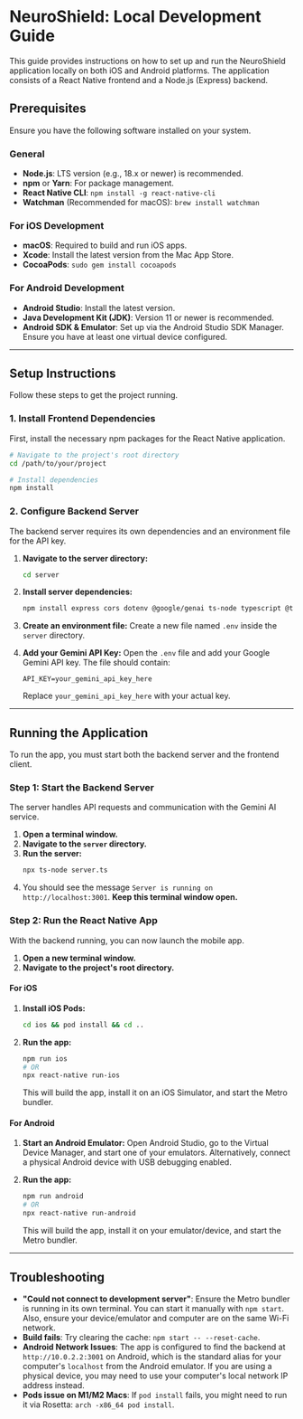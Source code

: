 
# NeuroShield: Local Development Guide

This guide provides instructions on how to set up and run the NeuroShield application locally on both iOS and Android platforms. The application consists of a React Native frontend and a Node.js (Express) backend.

## Prerequisites

Ensure you have the following software installed on your system.

### General
- **Node.js**: LTS version (e.g., 18.x or newer) is recommended.
- **npm** or **Yarn**: For package management.
- **React Native CLI**: `npm install -g react-native-cli`
- **Watchman** (Recommended for macOS): `brew install watchman`

### For iOS Development
- **macOS**: Required to build and run iOS apps.
- **Xcode**: Install the latest version from the Mac App Store.
- **CocoaPods**: `sudo gem install cocoapods`

### For Android Development
- **Android Studio**: Install the latest version.
- **Java Development Kit (JDK)**: Version 11 or newer is recommended.
- **Android SDK & Emulator**: Set up via the Android Studio SDK Manager. Ensure you have at least one virtual device configured.

---

## Setup Instructions

Follow these steps to get the project running.

### 1. Install Frontend Dependencies

First, install the necessary npm packages for the React Native application.

```bash
# Navigate to the project's root directory
cd /path/to/your/project

# Install dependencies
npm install
```

### 2. Configure Backend Server

The backend server requires its own dependencies and an environment file for the API key.

1.  **Navigate to the server directory:**
    ```bash
    cd server
    ```

2.  **Install server dependencies:**
    ```bash
    npm install express cors dotenv @google/genai ts-node typescript @types/express @types/cors
    ```

3.  **Create an environment file:**
    Create a new file named `.env` inside the `server` directory.

4.  **Add your Gemini API Key:**
    Open the `.env` file and add your Google Gemini API key. The file should contain:
    ```
    API_KEY=your_gemini_api_key_here
    ```
    Replace `your_gemini_api_key_here` with your actual key.

---

## Running the Application

To run the app, you must start both the backend server and the frontend client.

### Step 1: Start the Backend Server

The server handles API requests and communication with the Gemini AI service.

1.  **Open a terminal window.**
2.  **Navigate to the `server` directory.**
3.  **Run the server:**
    ```bash
    npx ts-node server.ts
    ```
4.  You should see the message `Server is running on http://localhost:3001`. **Keep this terminal window open.**

### Step 2: Run the React Native App

With the backend running, you can now launch the mobile app.

1.  **Open a new terminal window.**
2.  **Navigate to the project's root directory.**

#### For iOS

1.  **Install iOS Pods:**
    ```bash
    cd ios && pod install && cd ..
    ```
2.  **Run the app:**
    ```bash
    npm run ios
    # OR
    npx react-native run-ios
    ```
    This will build the app, install it on an iOS Simulator, and start the Metro bundler.

#### For Android

1.  **Start an Android Emulator:**
    Open Android Studio, go to the Virtual Device Manager, and start one of your emulators. Alternatively, connect a physical Android device with USB debugging enabled.

2.  **Run the app:**
    ```bash
    npm run android
    # OR
    npx react-native run-android
    ```
    This will build the app, install it on your emulator/device, and start the Metro bundler.

---

## Troubleshooting

- **"Could not connect to development server"**: Ensure the Metro bundler is running in its own terminal. You can start it manually with `npm start`. Also, ensure your device/emulator and computer are on the same Wi-Fi network.
- **Build fails**: Try clearing the cache: `npm start -- --reset-cache`.
- **Android Network Issues**: The app is configured to find the backend at `http://10.0.2.2:3001` on Android, which is the standard alias for your computer's `localhost` from the Android emulator. If you are using a physical device, you may need to use your computer's local network IP address instead.
- **Pods issue on M1/M2 Macs**: If `pod install` fails, you might need to run it via Rosetta: `arch -x86_64 pod install`.
